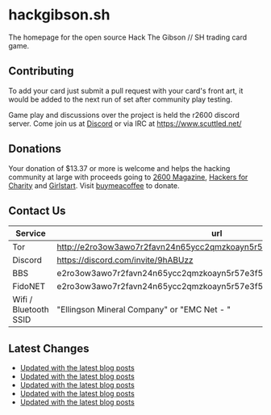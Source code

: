 # hackgibson.sh
The homepage for the open source Hack The Gibson // SH trading card game.


## Contributing

To add your card just submit a pull request with your card's front art, it would be added to the next run of set after community play testing.

Game play and discussions over the project is held the r2600 discord server. Come join us at [Discord](https://discord.com/invite/9hABUzz) or via IRC at https://www.scuttled.net/


## Donations

Your donation of $13.37 or more is welcome and helps the hacking community at large with proceeds going to [2600 Magazine](https://2600.com/), [Hackers for Charity](https://hackersforcharity.org) and [Girlstart](https://girlstart.org).  Visit [buymeacoffee](https://www.buymeacoffee.com/hackgibson.sh) to donate.


## Contact Us

Service | url
-|-
Tor | http://e2ro3ow3awo7r2favn24n65ycc2qmzkoayn5r57e3f56nvjwdcgg32ad.onion
Discord | https://discord.com/invite/9hABUzz
BBS | e2ro3ow3awo7r2favn24n65ycc2qmzkoayn5r57e3f56nvjwdcgg32ad.onion:23
FidoNET | e2ro3ow3awo7r2favn24n65ycc2qmzkoayn5r57e3f56nvjwdcgg32ad.onion:24554
Wifi / Bluetooth SSID | "Ellingson Mineral Company" or "EMC Net - <fidonet address>"

## Latest Changes
<!-- BLOG-POST-LIST:START -->
- [Updated with the latest blog posts](https://github.com/DFW2600/hackgibson.sh/commit/b2f2211293b75122cee4f4c628ac3404e7dcd039)
- [Updated with the latest blog posts](https://github.com/DFW2600/hackgibson.sh/commit/61738b4d27e3fe58b0ef8d19bc65229665ceb052)
- [Updated with the latest blog posts](https://github.com/DFW2600/hackgibson.sh/commit/3dae48181ef5108c01befd8af154409a3d34cc0c)
- [Updated with the latest blog posts](https://github.com/DFW2600/hackgibson.sh/commit/0dbfab2ed1bec0702f77b236fea8d44e3a6d2fef)
- [Updated with the latest blog posts](https://github.com/DFW2600/hackgibson.sh/commit/3ca31a3dd7eac22098a88f10f678e2cbe7e001f9)
<!-- BLOG-POST-LIST:END -->
